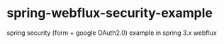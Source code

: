 # spring-webflux-security-example
spring security (form + google OAuth2.0) example in spring 3.x webflux  

